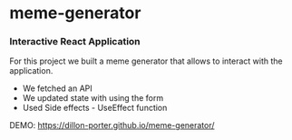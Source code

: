 # meme-generator

### Interactive React Application

For this project we built a meme generator that allows to interact with the application. 
- We fetched an API
- We updated state with using the form
- Used Side effects - UseEffect function 

DEMO: https://dillon-porter.github.io/meme-generator/
